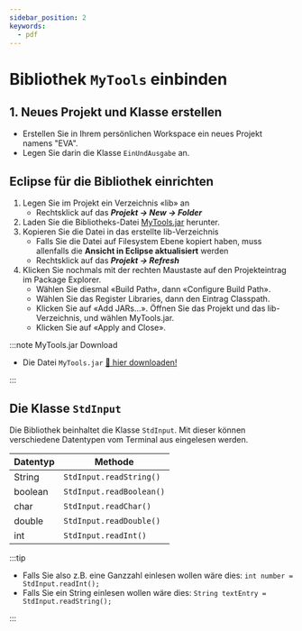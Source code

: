 ```yaml
---
sidebar_position: 2
keywords:
  - pdf
---
```

# Bibliothek `MyTools` einbinden

## 1. Neues Projekt und Klasse erstellen

- Erstellen Sie in Ihrem persönlichen Workspace ein neues Projekt namens "EVA".
- Legen Sie darin die Klasse `EinUndAusgabe` an.

## Eclipse für die Bibliothek einrichten

1. Legen Sie im Projekt ein Verzeichnis «lib» an
   - Rechtsklick auf das **_Projekt -> New -> Folder_**
2. Laden Sie die Bibliotheks-Datei [MyTools.jar](../../code/MyTools.jar)
   herunter.
3. Kopieren Sie die Datei in das erstellte lib-Verzeichnis
   - Falls Sie die Datei auf Filesystem Ebene kopiert haben, muss allenfalls die
     **Ansicht in Eclipse aktualisiert** werden
   - Rechtsklick auf das **_Projekt -> Refresh_**
4. Klicken Sie nochmals mit der rechten Maustaste auf den Projekteintrag im
   Package Explorer.
   - Wählen Sie diesmal «Build Path», dann «Configure Build Path».
   - Wählen Sie das Register Libraries, dann den Eintrag Classpath.
   - Klicken Sie auf «Add JARs...». Öffnen Sie das Projekt und das
     lib-Verzeichnis, und wählen MyTools.jar.
   - Klicken Sie auf «Apply and Close».

:::note MyTools.jar Download

- Die Datei `MyTools.jar` [:link: hier downloaden!](../../code/MyTools.jar)

:::

## Die Klasse `StdInput`

Die Bibliothek beinhaltet die Klasse `StdInput`. Mit dieser können verschiedene
Datentypen vom Terminal aus eingelesen werden.

| Datentyp | Methode                  |
| -------- | ------------------------ |
| String   | `StdInput.readString()`  |
| boolean  | `StdInput.readBoolean()` |
| char     | `StdInput.readChar()`    |
| double   | `StdInput.readDouble()`  |
| int      | `StdInput.readInt()`     |

:::tip

- Falls Sie also z.B. eine Ganzzahl einlesen wollen wäre dies:
  `int number = StdInput.readInt();`
- Falls Sie ein String einlesen wollen wäre dies:
  `String textEntry = StdInput.readString();`

:::
